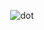 <p align="center">
  <img src="https://count.getloli.com/@dot?name=dot&theme=booru-jaypee&padding=7&offset=0&align=top&scale=1&pixelated=1&darkmode=auto" alt="dot" />
</p>
